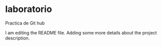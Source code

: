 # laboratorio
Practica de Git hub

I am editing the README file. Adding some more details about the project description.
